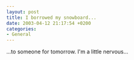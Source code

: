 ```yaml
---
layout: post
title: I borrowed my snowboard...
date: 2003-04-12 21:17:54 +0200
categories:
- General
---
```

...to someone for tomorrow. I'm a little nervous...
